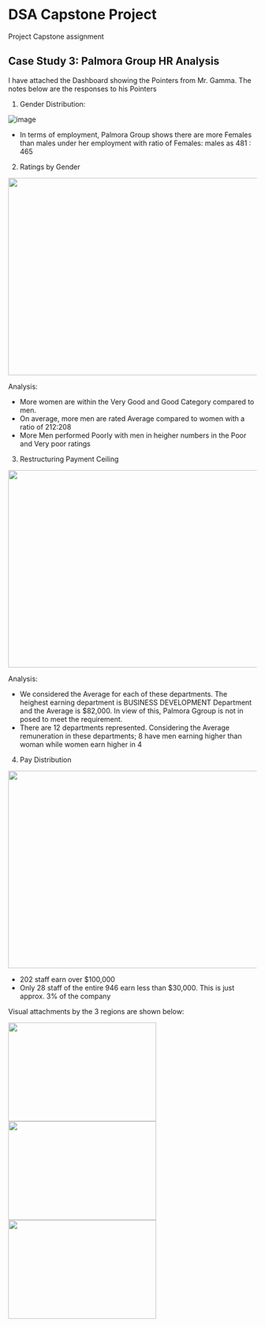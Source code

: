 # DSA Capstone Project
Project Capstone assignment

## Case Study 3: Palmora Group HR Analysis
I have attached the Dashboard showing the Pointers from Mr. Gamma. The notes below are the responses to his Pointers

1. Gender Distribution: 

![image](https://github.com/user-attachments/assets/0f4b469a-1b53-46ed-9573-7830e411e957)

- In terms of employment, Palmora Group shows there are more Females than males under her employment with ratio of Females: males as 
481 : 465



2. Ratings by Gender
<img src="https://github.com/user-attachments/assets/e2da7e21-9a32-4c6c-be87-b5e71575f095" width=600 height=400>

Analysis:
- More women are within the Very Good and Good Category compared to men.
- On average, more men are rated Average compared to women with a ratio of 212:208
- More Men performed Poorly with men in heigher numbers in the Poor and Very poor ratings



3. Restructuring Payment Ceiling
<img src="https://github.com/user-attachments/assets/9db14cc1-c6e2-47ae-aa4d-fb51b0f5ab36" width=600 height=400>

Analysis:
- We considered the Average for each of these departments. The heighest earning department is BUSINESS DEVELOPMENT Department and the Average is $82,000. In view of this, Palmora Ggroup is not in posed to meet the requirement.
- There are 12 departments represented. Considering the Average remuneration in these departments; 8 have men earning higher than woman while women earn higher in 4



4. Pay Distribution
 <img src="https://github.com/user-attachments/assets/64b8b52f-9813-461a-8e12-492a711a677a" width=600 height=400>
 
 - 202 staff earn over $100,000
 - Only 28 staff of the entire 946 earn less than $30,000. This is just approx. 3% of the company

Visual attachments by the 3 regions are shown below:

<img src="https://github.com/user-attachments/assets/d1837a83-40cb-454e-b3f4-114085ab2043" width=300 height=200>  <img src="https://github.com/user-attachments/assets/3679d2c3-b93b-408d-b4a2-d93c79166160" width=300 height=200>  <img src="https://github.com/user-attachments/assets/351fa294-4e51-422f-922c-5c4fe1d674d8" width=300 height=200>


